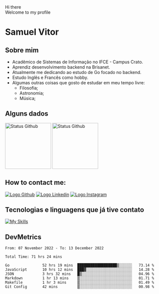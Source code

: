 Hi there<br/>
Welcome to my profile

# Samuel Vitor

## Sobre mim

- Acadêmico de Sistemas de Informação no IFCE - Campus Crato.
- Aprendiz desenvolvimento backend na Brisanet.
- Atualmente me dedicando ao estudo de Go focado no backend.
- Estudo Inglês e Francês como hobby.
- Algumas outras coisas que gosto de estudar em meu tempo livre:
  - Filosofia;
  - Astronomia;
  - Música;

## Alguns dados
<img src="https://github-readme-stats.vercel.app/api?username=TheSamuelVitor&theme=dracula&show_icons=true" alt="Status Github" height="150rem">
<img src="https://github-readme-stats.vercel.app/api/top-langs/?username=TheSamuelVitor&layout=compact&theme=dracula" alt="Status Github" height="150rem">

## How to contact me:

[![Logo Github](https://skillicons.dev/icons?i=github)](https://github.com/TheSamuelVitor)
[![Logo Linkedin](https://skillicons.dev/icons?i=linkedin)](https://www.linkedin.com/in/samuel-vitor-b07566202/)
[![Logo Instagram](https://skillicons.dev/icons?i=instagram)](https://www.linkedin.com/in/samuel-vitor-b07566202/)

## Tecnologias e linguagens que já tive contato

[![My Skills](https://skillicons.dev/icons?i=go,react,angular,c,cpp,js,html,css,git,postgres,python,vscode,linux)](https://skillicons.dev)

## DevMetrics

<!--START_SECTION:waka-->

```text
From: 07 November 2022 - To: 13 December 2022

Total Time: 71 hrs 24 mins

Go               52 hrs 19 mins  ██████████████████▒░░░░░░   73.14 %
JavaScript       10 hrs 12 mins  ███▓░░░░░░░░░░░░░░░░░░░░░   14.28 %
JSON             3 hrs 32 mins   █▒░░░░░░░░░░░░░░░░░░░░░░░   04.96 %
Markdown         1 hr 13 mins    ▒░░░░░░░░░░░░░░░░░░░░░░░░   01.71 %
Makefile         1 hr 3 mins     ▒░░░░░░░░░░░░░░░░░░░░░░░░   01.49 %
Git Config       42 mins         ▒░░░░░░░░░░░░░░░░░░░░░░░░   00.98 %
```

<!--END_SECTION:waka-->
